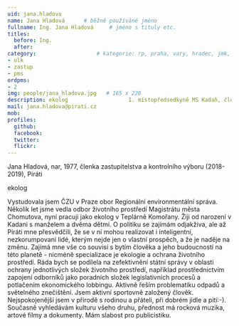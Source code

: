 ```yaml
---
uid: jana.hladova
name: Jana Hladová  	# běžně používáné jméno
fullname: Ing. Jana Hladová  	# jméno s tituly etc.
titles:
  before: Ing.
  after:
category:                 	# kategorie: rp, praha, vary, hradec, jmk, senat
- ulk
- zastup
- pms
ordpms:
- 2
img: people/jana_hladova.jpg   # 165 x 220
description: ekolog                   1. místopředsedkyně MS Kadaň, člen KS Ústecký kraj        	# kratký popis, max 160 znaků
mail: jana.hladova@pirati.cz
mob:	
profiles:
  github:
  facebook: 
  twitter: 
  flickr: 
---
```


Jana Hladová, nar, 1977, členka zastupitelstva a kontrolního výboru (2018-2019), Piráti

ekolog

Vystudovala jsem ČZU v Praze obor Regionální environmentální správa. Několik let jsme vedla odbor životního prostředí Magistrátu města Chomutova, nyní pracuji jako ekolog v Teplárně Komořany. Žiji od narození v Kadani s manželem a dvěma dětmi. 
O politiku se zajímám odjakživa, ale až Piráti mne přesvědčili, že se v ní mohou realizovat i inteligentní, nezkorumpovaní lidé, kterým nejde jen o vlastní prospěch, a že je naděje na změnu. 
Zajímá mne vše co souvisí s bytím člověka a jeho budoucností na této planetě - nicméně specializace je ekologie a ochrana životního prostředí. Ráda bych se podílela na zefektivnění státní správy v oblasti ochrany jednotlivých složek životního prostředí, například prostřednictvím zapojení odborníků jako poradních složek legislativních procesů a potlačením ekonomického lobbingu. Aktivně řeším problematiku odpadů a světelného znečištění. 
Jsem aktivní sportovně založený člověk. Nejspokojenější jsem v přírodě s rodinou a přáteli, při dobrém jídle a pití:-). Současně vyhledávám kulturu všeho druhu, přednost má rocková muzika, artové filmy a dokumenty. Mám slabost pro publicistiku.


